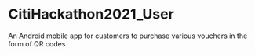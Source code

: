 # CitiHackathon2021_User
An Android mobile app for customers to purchase various vouchers in the form of QR codes
